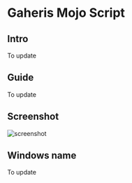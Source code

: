 # Gaheris Mojo Script
## Intro
To update

## Guide
To update

## Screenshot
![screenshot](https://raw.githubusercontent.com/Squadz/Gaheris_Mojo/main/_example/example.jpg)

## Windows name
To update